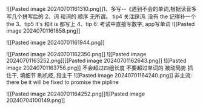 ![[Pasted image 20240701161310.png]]1、多写--《遇到不会的单词,根据读音多写几个拼写后的
2、词 和词的 顺序 无所谓。 tip4 关注踩词. 没有 the 记得补一个the
3、tip5    it's 和it is 都写上
4、tip 6:  考试中直接写数字, app写单词
![[Pasted image 20240701161858.png]]

![[Pasted image 20240701161944.png]]

![[Pasted image 20240701162350.png]]
![[Pasted image 20240701163252.png]][[Pasted image 20240701162643.png]]
![[Pasted image 20240701163756.png]]
不会超过四组长度
不要超过单词的
被动局势
抓住干, 填细节
刷机经, 段主干
![[Pasted image 20240701164240.png]]
非主流: there be
		 it will be fixed to promise the pipline

![[Pasted image 20240701164252.png]]![[Pasted image 20240704100149.png]]